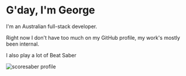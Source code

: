 # G'day, I'm George

I'm an Australian full-stack developer.

Right now I don't have too much on my GitHub profile, my work's mostly been internal.


I also play a lot of Beat Saber

![scoresaber profile](https://profile.sadcloud.co/api/profile/image/76561198101382389?width=500&height=300)
